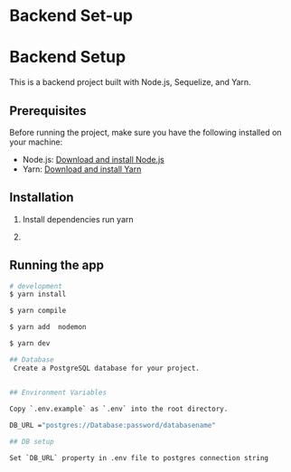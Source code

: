 # Backend Set-up
# Backend Setup

This is a backend project built with Node.js, Sequelize, and Yarn.

## Prerequisites

Before running the project, make sure you have the following installed on your machine:

- Node.js: [Download and install Node.js](https://nodejs.org)
- Yarn: [Download and install Yarn](https://yarnpkg.com)

## Installation

1. Install dependencies
run yarn

2. 

## Running the app

```bash
# development
$ yarn install

$ yarn compile

$ yarn add  nodemon

$ yarn dev

## Database 
 Create a PostgreSQL database for your project.


## Environment Variables

Copy `.env.example` as `.env` into the root directory. 
 
DB_URL ="postgres://Database:password/databasename"

## DB setup

Set `DB_URL` property in .env file to postgres connection string